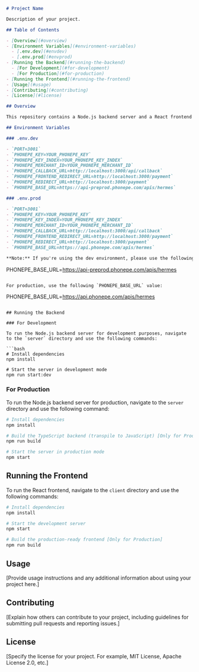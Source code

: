 ```markdown
# Project Name

Description of your project.

## Table of Contents

- [Overview](#overview)
- [Environment Variables](#environment-variables)
  - [.env.dev](#envdev)
  - [.env.prod](#envprod)
- [Running the Backend](#running-the-backend)
  - [For Development](#for-development)
  - [For Production](#for-production)
- [Running the Frontend](#running-the-frontend)
- [Usage](#usage)
- [Contributing](#contributing)
- [License](#license)

## Overview

This repository contains a Node.js backend server and a React frontend for [briefly describe the purpose of your project]. The backend is located in the `server` directory, and the React frontend is located in the `client` directory.

## Environment Variables

### .env.dev

- `PORT=3001`
- `PHONEPE_KEY=YOUR_PHONEPE_KEY`
- `PHONEPE_KEY_INDEX=YOUR_PHONEPE_KEY_INDEX`
- `PHONEPE_MERCHANT_ID=YOUR_PHONEPE_MERCHANT_ID`
- `PHONEPE_CALLBACK_URL=http://localhost:3000/api/callback`
- `PHONEPE_FRONTEND_REDIRECT_URL=http://localhost:3000/payment`
- `PHONEPE_REDIRECT_URL=http://localhost:3000/payment`
- `PHONEPE_BASE_URL=https://api-preprod.phonepe.com/apis/hermes`

### .env.prod

- `PORT=3001`
- `PHONEPE_KEY=YOUR_PHONEPE_KEY`
- `PHONEPE_KEY_INDEX=YOUR_PHONEPE_KEY_INDEX`
- `PHONEPE_MERCHANT_ID=YOUR_PHONEPE_MERCHANT_ID`
- `PHONEPE_CALLBACK_URL=http://localhost:3000/api/callback`
- `PHONEPE_FRONTEND_REDIRECT_URL=http://localhost:3000/payment`
- `PHONEPE_REDIRECT_URL=http://localhost:3000/payment`
- `PHONEPE_BASE_URL=https://api.phonepe.com/apis/hermes`

**Note:** If you're using the dev environment, please use the following `PHONEPE_BASE_URL` value:

```
PHONEPE_BASE_URL=https://api-preprod.phonepe.com/apis/hermes
```

For production, use the following `PHONEPE_BASE_URL` value:

```
PHONEPE_BASE_URL=https://api.phonepe.com/apis/hermes
```

## Running the Backend

### For Development

To run the Node.js backend server for development purposes, navigate to the `server` directory and use the following commands:

```bash
# Install dependencies
npm install

# Start the server in development mode
npm run start:dev
```

### For Production

To run the Node.js backend server for production, navigate to the `server` directory and use the following command:

```bash
# Install dependencies
npm install

# Build the TypeScript backend (transpile to JavaScript) [Only for Production]
npm run build

# Start the server in production mode
npm start
```

## Running the Frontend

To run the React frontend, navigate to the `client` directory and use the following commands:

```bash
# Install dependencies
npm install

# Start the development server
npm start

# Build the production-ready frontend [Only for Production]
npm run build
```

## Usage

[Provide usage instructions and any additional information about using your project here.]

## Contributing

[Explain how others can contribute to your project, including guidelines for submitting pull requests and reporting issues.]

## License

[Specify the license for your project. For example, MIT License, Apache License 2.0, etc.]
